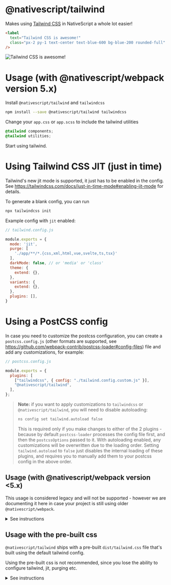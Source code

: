 # @nativescript/tailwind

Makes using [Tailwind CSS](https://tailwindcss.com/) in NativeScript a whole lot easier!

```html
<label
  text="Tailwind CSS is awesome!"
  class="px-2 py-1 text-center text-blue-600 bg-blue-200 rounded-full"
/>
```

![Tailwind CSS is awesome!](https://user-images.githubusercontent.com/879060/81098285-73e3ad80-8f09-11ea-8cfa-7e2ec2eebcde.png)

# Usage (with @nativescript/webpack version 5.x)

Install `@nativescript/tailwind` and `tailwindcss`

```bash
npm install --save @nativescript/tailwind tailwindcss
```

Change your `app.css` or `app.scss` to include the tailwind utilities

```css
@tailwind components;
@tailwind utilities;
```

Start using tailwind.

# Using Tailwind CSS JIT (just in time)

Tailwind's new jit mode is supported, it just has to be enabled in the config. See https://tailwindcss.com/docs/just-in-time-mode#enabling-jit-mode for details.

To generate a blank config, you can run

```bash
npx tailwindcss init
```

Example config with `jit` enabled:

```js
// tailwind.config.js

module.exports = {
  mode: 'jit',
  purge: [
    './app/**/*.{css,xml,html,vue,svelte,ts,tsx}'
  ],
  darkMode: false, // or 'media' or 'class'
  theme: {
    extend: {},
  },
  variants: {
    extend: {},
  },
  plugins: [],
}
```

# Using a PostCSS config

In case you need to customize the postcss configuration, you can create a `postcss.config.js` (other formats are supported, see https://github.com/webpack-contrib/postcss-loader#config-files) file and add any customizations, for example:

```js
// postcss.config.js

module.exports = {
  plugins: [
    ["tailwindcss", { config: "./tailwind.config.custom.js" }],
    "@nativescript/tailwind",
  ],
};
```

> **Note:** if you want to apply customizations to `tailwindcss` or `@nativescript/tailwind`, you will need to disable autoloading:
> 
> ```bash
> ns config set tailwind.autoload false
> ```
> This is required only if you make changes to either of the 2 plugins - because by default `postcss-loader` processes the config file first, and then the `postcssOptions` passed to it. With autoloading enabled, any customizations will be overwritten due to the loading order. Setting `tailwind.autoload` to `false` just disables the internal loading of these plugins, and requires you to manually add them to your postcss config in the above order.


## Usage (with @nativescript/webpack version <5.x)

This usage is considered legacy and will not be supported - however we are documenting it here in case your project is still using older `@nativescript/webpack`.

<details>

  <summary>See instructions</summary>

```bash
npm install --save-dev @nativescript/tailwind tailwindcss postcss postcss-loader
```

Create `postcss.config.js` with the following:

```js
module.exports = {
   plugins: [
       require('tailwindcss'),
       require('nativescript-tailwind')
   ]
}
```

Change your `app.css` or `app.scss` to include the tailwind utilities

```css
@tailwind components;
@tailwind utilities;
```

Update `webpack.config.js` to use PostCSS
 
Find the section of the config that defines the rules/loaders for different file types.
To quickly find this block - search for `rules: [`.

For every css/scss block, append the `postcss-loader` to the list of loaders, for example:
```diff
{
  test: /[\/|\\]app\.css$/,
  use: [
    'nativescript-dev-webpack/style-hot-loader',
    {
      loader: "nativescript-dev-webpack/css2json-loader",
      options: { useForImports: true }
    },
+   'postcss-loader',
  ],
}
```
 **Make sure you append `postcss-loader` to all css/scss rules in the config.**

 </details>

## Usage with the pre-built css

`@nativescript/tailwind` ships with a pre-built `dist/tailwind.css` file that's built using the default tailwind config.

Using the pre-built css is not recommended, since you lose the ability to configure tailwind, jit, purging etc.

<details>
  
  <summary>See instructions</summary>

  Import the pre-built css file in your `app.css` (or `scss`):
  
  ```css
  @import "@nativescript/tailwind/dist/tailwind.css"
  ```

  Alternatively, import it in your `main.js` (or `main.ts`, `app.js`, `app.ts` etc.)

  ```js
  import '@nativescript/tailwind/dist/tailwind.css'
  ```

  In `.vue` files you can also do

  ```html
  <style src="@nativescript/tailwind/dist/tailwind.css" />
  ```
  
  > **Note:** make sure you only include this once (for example in `App.vue`) - otherwise your bundle will contain the whole tailwind.css file multiple times.


</details>
